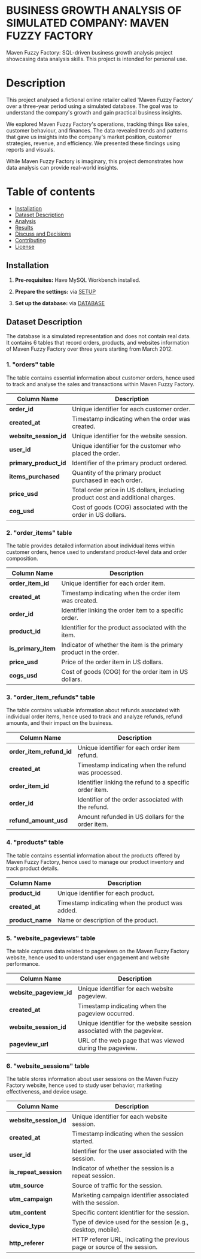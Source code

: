 # BUSINESS GROWTH ANALYSIS OF SIMULATED COMPANY: MAVEN FUZZY FACTORY
Maven Fuzzy Factory: SQL-driven business growth analysis project showcasing data analysis skills. This project is intended for personal use.

# Description
This project analysed a fictional online retailer called 'Maven Fuzzy Factory' over a three-year period using a simulated database. The goal was to understand the company's growth and gain practical business insights.

We explored Maven Fuzzy Factory's operations, tracking things like sales, customer behaviour, and finances. The data revealed trends and patterns that gave us insights into the company's market position, customer strategies, revenue, and efficiency. We presented these findings using reports and visuals.

While Maven Fuzzy Factory is imaginary, this project demonstrates how data analysis can provide real-world insights.

# Table of contents

- [Installation](#installation)
- [Dataset Description](#dataset-description)
- [Analysis](#analysis)
- [Results](#results)
- [Discuss and Decisions](#discuss-and-decisions)
- [Contributing](#contributing)
- [License](#license)

## Installation
1. **Pre-requisites:** Have MySQL Workbench installed.

2. **Prepare the settings:** via [SETUP](https://github.com/vankhanh126/Maven-Fuzzy-Factory/blob/main/SETUP.sql)

3. **Set up the database:** via [DATABASE](https://github.com/vankhanh126/Maven-Fuzzy-Factory/releases/tag/database)


## Dataset Description

The database is a simulated representation and does not contain real data. It contains 6 tables that record orders, products, and websites information of Maven Fuzzy Factory over three years starting from March 2012.



### 1. "orders" table
The table contains essential information about customer orders, hence used to track and analyse the sales and transactions within Maven Fuzzy Factory.

| Column Name          | Description                                           |
|----------------------|-------------------------------------------------------|
| **order_id**         | Unique identifier for each customer order.            |
| **created_at**       | Timestamp indicating when the order was created.     |
| **website_session_id** | Unique identifier for the website session.          |
| **user_id**          | Unique identifier for the customer who placed the order. |
| **primary_product_id** | Identifier of the primary product ordered.         |
| **items_purchased**  | Quantity of the primary product purchased in each order. |
| **price_usd**        | Total order price in US dollars, including product cost and additional charges. |
| **cog_usd**          | Cost of goods (COG) associated with the order in US dollars. |




### 2. "order_items" table
The table provides detailed information about individual items within customer orders, hence used to understand product-level data and order composition.

| Column Name          | Description                                           |
|----------------------|-------------------------------------------------------|
| **order_item_id**    | Unique identifier for each order item.                |
| **created_at**       | Timestamp indicating when the order item was created. |
| **order_id**         | Identifier linking the order item to a specific order. |
| **product_id**       | Identifier for the product associated with the item.  |
| **is_primary_item**  | Indicator of whether the item is the primary product in the order. |
| **price_usd**        | Price of the order item in US dollars.               |
| **cogs_usd**         | Cost of goods (COG) for the order item in US dollars. |




### 3. "order_item_refunds" table
The table contains valuable information about refunds associated with individual order items, hence used to track and analyze refunds, refund amounts, and their impact on the business.

| Column Name              | Description                                           |
|--------------------------|-------------------------------------------------------|
| **order_item_refund_id** | Unique identifier for each order item refund.          |
| **created_at**           | Timestamp indicating when the refund was processed.   |
| **order_item_id**        | Identifier linking the refund to a specific order item. |
| **order_id**             | Identifier of the order associated with the refund.    |
| **refund_amount_usd**    | Amount refunded in US dollars for the order item.     |




### 4. "products" table
The table contains essential information about the products offered by Maven Fuzzy Factory, hence used to manage our product inventory and track product details.

| Column Name   | Description                                       |
|---------------|---------------------------------------------------|
| **product_id** | Unique identifier for each product.              |
| **created_at** | Timestamp indicating when the product was added. |
| **product_name** | Name or description of the product.           |



### 5. "website_pageviews" table
The table captures data related to pageviews on the Maven Fuzzy Factory website, hence used to understand user engagement and website performance.

| Column Name           | Description                                           |
|-----------------------|-------------------------------------------------------|
| **website_pageview_id** | Unique identifier for each website pageview.          |
| **created_at**        | Timestamp indicating when the pageview occurred.     |
| **website_session_id** | Unique identifier for the website session associated with the pageview. |
| **pageview_url**      | URL of the web page that was viewed during the pageview. |




### 6. "website_sessions" table
The table stores information about user sessions on the Maven Fuzzy Factory website, hence used to study user behavior, marketing effectiveness, and device usage.

| Column Name           | Description                                           |
|-----------------------|-------------------------------------------------------|
| **website_session_id** | Unique identifier for each website session.          |
| **created_at**        | Timestamp indicating when the session started.      |
| **user_id**           | Identifier for the user associated with the session. |
| **is_repeat_session** | Indicator of whether the session is a repeat session. |
| **utm_source**        | Source of traffic for the session. |
| **utm_campaign**      | Marketing campaign identifier associated with the session. |
| **utm_content**       | Specific content identifier for the session. |
| **device_type**       | Type of device used for the session (e.g., desktop, mobile). |
| **http_referer**      | HTTP referer URL, indicating the previous page or source of the session. |







